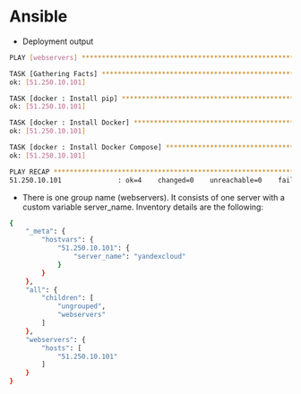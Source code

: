 # Ansible

- Deployment output

```bash
PLAY [webservers] **************************************************************

TASK [Gathering Facts] *********************************************************
ok: [51.250.10.101]

TASK [docker : Install pip] ****************************************************
ok: [51.250.10.101]

TASK [docker : Install Docker] *************************************************
ok: [51.250.10.101]

TASK [docker : Install Docker Compose] *****************************************
ok: [51.250.10.101]

PLAY RECAP *********************************************************************
51.250.10.101              : ok=4    changed=0    unreachable=0    failed=0    skipped=0    rescued=0    ignored=0   
```

- There is one group name (webservers). It consists of one server with a custom variable server_name.
Inventory details are the following:

```bash
{
    "_meta": {
        "hostvars": {
            "51.250.10.101": {
                "server_name": "yandexcloud"
            }
        }
    },
    "all": {
        "children": [
            "ungrouped",
            "webservers"
        ]
    },
    "webservers": {
        "hosts": [
            "51.250.10.101"
        ]
    }
}
```
